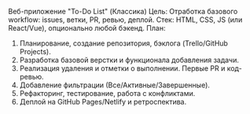 Веб-приложение "To-Do List" (Классика)
Цель: Отработка базового workflow: issues, ветки, PR, ревью, деплой.
Стек: HTML, CSS, JS (или React/Vue), опционально любой бэкенд.
План:
1.	Планирование, создание репозитория, бэклога (Trello/GitHub Projects).
2.	Разработка базовой верстки и функционала добавления задачи.
3.	Реализация удаления и отметки о выполнении. Первые PR и код-ревью.
4.	Добавление фильтрации (Все/Активные/Завершенные).
5.	Рефакторинг, тестирование, работа с конфликтами.
6.	Деплой на GitHub Pages/Netlify и ретроспектива.
